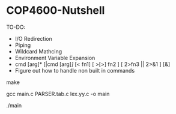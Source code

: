 # COP4600-Nutshell
TO-DO:
- I/O Redirection
- Piping
- Wildcard Mathcing
- Environment Variable Expansion
- cmd [arg]* [|cmd [arg]*]* [< fn1] [ >[>] fn2 ] [ 2>fn3 || 2>&1 ] [&]
- Figure out how to handle non built in commands

make

gcc main.c PARSER.tab.c lex.yy.c -o main

./main
